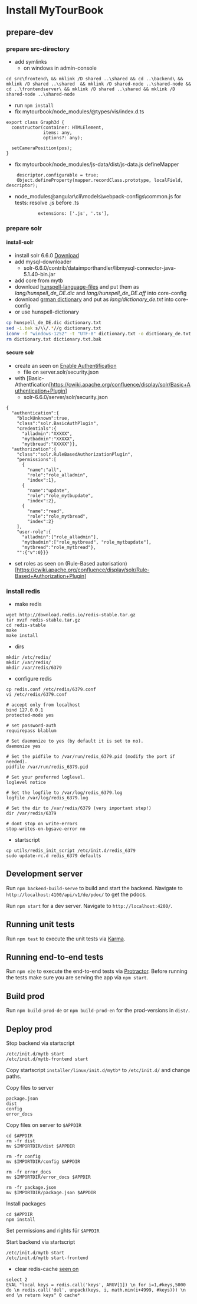 # Install MyTourBook

## prepare-dev

### prepare src-directory
- add symlinks
    - on windows in admin-console
```
cd src\frontend\ && mklink /D shared ..\shared && cd ..\backend\ && mklink /D shared ..\shared  && mklink /D shared-node ..\shared-node && cd ..\frontendserver\ && mklink /D shared ..\shared && mklink /D shared-node ..\shared-node
```
- run `npm install`
- fix mytourbook/node_modules/@types/vis/index.d.ts
```
export class Graph3d {
  constructor(container: HTMLElement,
              items: any,
              options?: any);

  setCameraPosition(pos);
}
```
- fix mytourbook/node_modules/js-data/dist/js-data.js defineMapper 
```
    descriptor.configurable = true;
    Object.defineProperty(mapper.recordClass.prototype, localField, descriptor);
```
- node_modules\@angular\cli\models\webpack-configs\common.js for tests: resolve .js before .ts
```
            extensions: ['.js', '.ts'],
``` 

### prepare solr

#### install-solr
- install solr 6.6.0 [Download](http://mirror.netcologne.de/apache.org/lucene/solr/6.6.0/)
- add mysql-downloader
    - solr-6.6.0/contrib/dataimporthandler/libmysql-connector-java-5.1.40-bin.jar
- add core from mytb
- download [hunspell-language-files](https://github.com/elastic/hunspell/tree/master/dicts/de_DE) and put them as *lang/hunspell_de_DE.dic* and *lang/hunspell_de_DE.aff* into core-config
- download [grman dictionary](https://netix.dl.sourceforge.net/project/germandict/german.7z) and put as *lang/dictionary_de.txt* into core-config
- or use hunspell-dictionary
```bash
cp hunspell_de_DE.dic dictionary.txt
sed -i.bak s/\\/.*//g dictionary.txt
iconv -f "windows-1252" -t "UTF-8" dictionary.txt -o dictionary_de.txt
rm dictionary.txt dictionary.txt.bak
```

#### secure solr
- create an seen on [Enable Authentification](https://cwiki.apache.org/confluence/display/solr/Authentication+and+Authorization+Plugins#AuthenticationandAuthorizationPlugins-EnabledPluginswithsecurity.json)
    - file on server.solr/security.json
- with [Basic-Athentfication[https://cwiki.apache.org/confluence/display/solr/Basic+Authentication+Plugin]
    - solr-6.6.0/server/solr/security.json
```
{
  "authentication":{
    "blockUnknown":true,
    "class":"solr.BasicAuthPlugin",
    "credentials":{
      "alladmin":"XXXXX",
      "mytbadmin":"XXXXX",
      "mytbread":"XXXXX"}},
  "authorization":{
    "class":"solr.RuleBasedAuthorizationPlugin",
    "permissions":[
      {
        "name":"all",
        "role":"role_alladmin",
        "index":1},
      {
        "name":"update",
        "role":"role_mytbupdate",
        "index":2},
      {
        "name":"read",
        "role":"role_mytbread",
        "index":2}
    ],
    "user-role":{
      "alladmin":["role_alladmin"],
      "mytbadmin":["role_mytbread", "role_mytbupdate"],
      "mytbread":"role_mytbread"},
    "":{"v":0}}}
```
- set roles as seen on (Rule-Based autorisation)[https://cwiki.apache.org/confluence/display/solr/Rule-Based+Authorization+Plugin]

### install redis
- make redis
```
wget http://download.redis.io/redis-stable.tar.gz
tar xvzf redis-stable.tar.gz
cd redis-stable
make
make install
```
- dirs
```
mkdir /etc/redis/
mkdir /var/redis/
mkdir /var/redis/6379
```
- configure redis
```
cp redis.conf /etc/redis/6379.conf
vi /etc/redis/6379.conf

# accept only from localhost
bind 127.0.0.1
protected-mode yes

# set password-auth
requirepass blablum

# Set daemonize to yes (by default it is set to no).
daemonize yes

# Set the pidfile to /var/run/redis_6379.pid (modify the port if needed).
pidfile /var/run/redis_6379.pid

# Set your preferred loglevel.
loglevel notice

# Set the logfile to /var/log/redis_6379.log
logfile /var/log/redis_6379.log

# Set the dir to /var/redis/6379 (very important step!)
dir /var/redis/6379

# dont stop on write-errors
stop-writes-on-bgsave-error no
```
- startscript
```
cp utils/redis_init_script /etc/init.d/redis_6379
sudo update-rc.d redis_6379 defaults
```

## Development server
Run `npm backend-build-serve` to build and start the backend. Navigate to `http://localhost:4100/api/v1/de/pdoc/` to get the pdocs.

Run `npm start` for a dev server. Navigate to `http://localhost:4200/`.

## Running unit tests
Run `npm test` to execute the unit tests via [Karma](https://karma-runner.github.io).

## Running end-to-end tests
Run `npm e2e` to execute the end-to-end tests via [Protractor](http://www.protractortest.org/).
Before running the tests make sure you are serving the app via `npm start`.

## Build prod
Run `npm build-prod-de` or `npm build-prod-en` for the prod-versions in `dist/`. 

## Deploy prod
Stop backend via startscript
```
/etc/init.d/mytb start
/etc/init.d/mytb-frontend start
```

Copy startscript `installer/linux/init.d/mytb*` to `/etc/init.d/` and change paths.

Copy files to server
```
package.json
dist
config
error_docs
```

Copy files on server to `$APPDIR`
```
cd $APPDIR
rm -fr dist
mv $IMPORTDIR/dist $APPDIR

rm -fr config
mv $IMPORTDIR/config $APPDIR

rm -fr error_docs
mv $IMPORTDIR/error_docs $APPDIR

rm -fr package.json 
mv $IMPORTDIR/package.json $APPDIR
```

Install packages
```
cd $APPDIR
npm install 
```

Set permissions and rights für `$APPDIR`

Start backend via startscript
```
/etc/init.d/mytb start
/etc/init.d/mytb start-frontend
```

- clear redis-cache [seen on](https://stackoverflow.com/questions/4006324/how-to-atomically-delete-keys-matching-a-pattern-using-redis)
```
select 2
EVAL "local keys = redis.call('keys', ARGV[1]) \n for i=1,#keys,5000 do \n redis.call('del', unpack(keys, i, math.min(i+4999, #keys))) \n end \n return keys" 0 cache*
```
